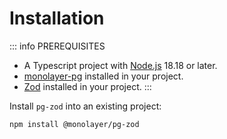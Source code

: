 # Installation

::: info PREREQUISITES

- A Typescript project with [Node.js](https://nodejs.org) 18.18 or later.
- [monolayer-pg](https://www.npmjs.com/package/@monolayer/pg) installed in your project.
- [Zod](https://zod.dev) installed in your project.
:::

Install `pg-zod` into an existing project:

```bash
npm install @monolayer/pg-zod
```
